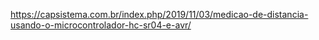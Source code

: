 https://capsistema.com.br/index.php/2019/11/03/medicao-de-distancia-usando-o-microcontrolador-hc-sr04-e-avr/
